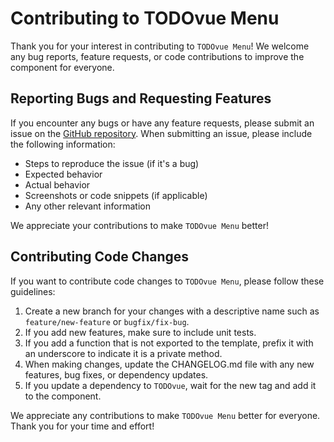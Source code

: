 # Contributing to TODOvue Menu

Thank you for your interest in contributing to `TODOvue Menu`! We welcome any bug reports, feature requests, or code contributions to improve the component for everyone.

## Reporting Bugs and Requesting Features

If you encounter any bugs or have any feature requests, please submit an issue on the [GitHub repository](https://github.com/TODOvue/todovue-menu/issues). When submitting an issue, please include the following information:
- Steps to reproduce the issue (if it's a bug)
- Expected behavior
- Actual behavior
- Screenshots or code snippets (if applicable)
- Any other relevant information

We appreciate your contributions to make `TODOvue Menu` better!

## Contributing Code Changes

If you want to contribute code changes to `TODOvue Menu`, please follow these guidelines:
1. Create a new branch for your changes with a descriptive name such as `feature/new-feature` or `bugfix/fix-bug`.
2. If you add new features, make sure to include unit tests.
3. If you add a function that is not exported to the template, prefix it with an underscore to indicate it is a private method.
4. When making changes, update the CHANGELOG.md file with any new features, bug fixes, or dependency updates.
5. If you update a dependency to `TODOvue`, wait for the new tag and add it to the component.

We appreciate any contributions to make `TODOvue Menu` better for everyone. Thank you for your time and effort!
